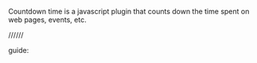 Countdown time is a javascript plugin that counts down the time spent on web pages, events, etc.


//////

guide:

<!DOCTYPE html>
<html>
<head>
    <meta charset="utf-8">
    <meta http-equiv="X-UA-Compatible" content="IE=edge">
    <title></title>
    <link rel="stylesheet" href="style.css">
    <style type="text/css" media="screen">
       
    </style>
    <script src="jquery-3.2.1.js"></script>
    <script src="plugin.js"></script>
</head>
<body>
    <div class="member"> </div>
    <script>
        jQuery(document).ready(function($) {
            $(".member").plugindownCount({
                date: '05/16/2018 12:00:00',
                offset: +1
            });
        });
    </script>
</body>
</html>
